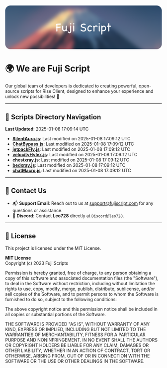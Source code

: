 ![Banner](.github/b.webp)

# 🌍 **We are Fuji Script**

Our global team of developers is dedicated to creating powerful, open-source scripts for Rise Client, designed to enhance your experience and unlock new possibilities! 🌟

---
<!-- SCRIPTS_NAVIGATION_START -->
## 📂 **Scripts Directory Navigation**

**Last Updated**: 2025-01-08 17:09:14 UTC

- **[SilentAura.js](scripts/SilentAura.js)**: Last modified on 2025-01-08 17:09:12 UTC
- **[ChatBypass.js](scripts/ChatBypass.js)**: Last modified on 2025-01-08 17:09:12 UTC
- **[jetpackFly.js](scripts/jetpackFly.js)**: Last modified on 2025-01-08 17:09:12 UTC
- **[velocityHylex.js](scripts/velocityHylex.js)**: Last modified on 2025-01-08 17:09:12 UTC
- **[chestxray.js](scripts/chestxray.js)**: Last modified on 2025-01-08 17:09:12 UTC
- **[bedxray.js](scripts/bedxray.js)**: Last modified on 2025-01-08 17:09:12 UTC
- **[chatMacro.js](scripts/chatMacro.js)**: Last modified on 2025-01-08 17:09:12 UTC

<!-- SCRIPTS_NAVIGATION_END -->

---

## 💬 **Contact Us**  
- 📬 **Support Email**: Reach out to us at [support@fujiscript.com](mailto:support@fujiscript.com) for any questions or assistance.  
- 💬 **Discord**: Contact **Leo728** directly at `Discord@leo728`.

---

## 📜 **License**

This project is licensed under the MIT License.  

**MIT License**  
Copyright (c) 2023 Fuji Scripts  

Permission is hereby granted, free of charge, to any person obtaining a copy of this software and associated documentation files (the "Software"), to deal in the Software without restriction, including without limitation the rights to use, copy, modify, merge, publish, distribute, sublicense, and/or sell copies of the Software, and to permit persons to whom the Software is furnished to do so, subject to the following conditions:  

The above copyright notice and this permission notice shall be included in all copies or substantial portions of the Software.  

THE SOFTWARE IS PROVIDED "AS IS", WITHOUT WARRANTY OF ANY KIND, EXPRESS OR IMPLIED, INCLUDING BUT NOT LIMITED TO THE WARRANTIES OF MERCHANTABILITY, FITNESS FOR A PARTICULAR PURPOSE AND NONINFRINGEMENT. IN NO EVENT SHALL THE AUTHORS OR COPYRIGHT HOLDERS BE LIABLE FOR ANY CLAIM, DAMAGES OR OTHER LIABILITY, WHETHER IN AN ACTION OF CONTRACT, TORT OR OTHERWISE, ARISING FROM, OUT OF OR IN CONNECTION WITH THE SOFTWARE OR THE USE OR OTHER DEALINGS IN THE SOFTWARE.  
